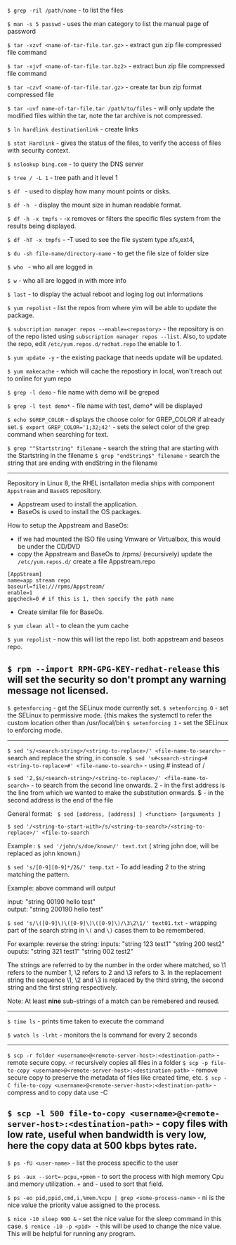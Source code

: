 
`$ grep -ril /path/name` - to list the files

`$ man -s 5 passwd` - uses the man category to list the manual page of password

`$ tar -xzvf <name-of-tar-file.tar.gz>` - extract gun zip file compressed file command

`$ tar -xjvf <name-of-tar-file.tar.bz2>` - extract bun zip file compressed file command

`$ tar -czvf <name-of-tar-file.tar.gz>` - create tar bun zip format compressed file

`$ tar -uvf name-of-tar-file.tar /path/to/files` - will only update the modified files within the tar, note the tar archive is not compressed.

`$ ln hardlink destinationlink` - create links 

`$ stat Hardlink` - gives the status of the files, to verify the access of files with security context.

`$ nslookup bing.com` - to query the DNS server

`$ tree / -L 1` - tree path and it level 1 

`$ df ` - used to display how many mount points or disks.

`$ df -h ` - display the mount size in human readable format.

`$ df -h -x tmpfs` - -x removes or filters the specific files system from the results being displayed.

`$ df -hT -x tmpfs` - -T used to see the file system type xfs,ext4, 

`$ du -sh file-name/directory-name` - to get the file size of folder size 

`$ who ` - who all are logged in

`$ w` - who all are logged in with more info

`$ last` - to display the actual reboot and loging log out informations

`$ yum repolist` - list the repos from where yim will be able to update the package. 

`$ subscription manager repos --enable=<repostory>` - the repository is on of the repo listed using `subscription manager repos --list`.
Also, to update the repo, edit `/etc/yum.repos.d/redhat.repo` the enable to 1. 

`$ yum update -y` - the existing package that needs update will be updated.

`$ yum makecache` - which will cache the repostiory in local, won't reach out to online for yum repo

`$ grep -l demo` - file name with demo will be greped

`$ grep -l test demo*` - file name with test, demo* will be displayed

`$ echo $GREP_COLOR` - displays the choose color for GREP_COLOR if already set.
`$ export GREP_COLOR='1;32;42'` - sets the select color of the grep command when searching for text.

`$ grep "^Startstring" filename` - search the string that are starting with the Startstring in the filename
`$ grep "endString$" filename` - search the string that are ending with endString in the filename

----------
Repository in Linux 8, the RHEL isntallaton media ships with component `Appstream` and `BaseOS` repository.
 - Appstream used to install the application.
 - BaseOs is used to install the OS packages.

How to setup the Appstream and BaseOs:
  - if we had mounted the ISO file using Vmware or Virtualbox, this would be under the CD/DVD
  - copy the Appstream and BaseOs to /rpms/ (recursively)
update the `/etc/yum.repos.d/` create a file Appstream.repo
```
[AppStream]
name=app stream repo
baseurl=file:///rpms/Appstream/
enable=1
gpgcheck=0 # if this is 1, then specify the path name
```
- Create similar file for BaseOs.

`$ yum clean all` - to clean the yum cache

`$ yum repolist` - now this will list the repo list. both appstream and baseos repo.

`$ rpm --import RPM-GPG-KEY-redhat-release` this will set the security so don't prompt any warning message not licensed.
------------

`$ getenforcing` - get the SELinux mode currently set.
`$ setenforcing 0` - set the SELinux to permissive mode. {this makes the systemctl to refer the custom location other than /usr/local/bin
`$ setenforcing 1` - set the SELinux to enforcing mode.

-------
`$ sed 's/<search-string>/<string-to-replace>/' <file-name-to-search>` - search and replace the string, in console.
`$ sed 's#<search-string>#<string-to-replace>#' <file-name-to-search>` - using # instead of /

`$ sed '2,$s/<search-string>/<string-to-replace>/' <file-name-to-search>` - to search from the second line onwards. 2 - in the first address is the line from which we wanted to make the substitution onwards. $ - in the second address is the end of the file 

General format: ` $ sed [address, [address] ] <function> [arguuments ]`

`$ sed '/<string-to-start-with>/s/<string-to-search>/<string-to-replace>/' <file-to-search`  

Example : `$ sed '/john/s/doe/known/' text.txt` ( string john doe, will be replaced as john known.)

`$ sed 's/[0-9][0-9]*/2&/' temp.txt` - To add leading 2 to the string matching the pattern.

Example: above command will output

input: "string 00190 hello test"  
output: "string 200190 hello test"


`$ sed 's/\([0-9]\)\([0-9]\)\([0-9]\)/\3\2\1/' text01.txt` - wrapping part of the search string in `\(` and `\)` cases them to be remembered.

For example: reverse the string:
inputs: 
  "string 123 test1"
  "string 200 test2"
ouputs:
  "string 321 test1"
  "string 002 test2"

The strings are referred to by the number in the order where matched, so \1 refers to the number 1, \2 refers to 2 and \3 refers to 3. In the replacement string the sequence \1, \2 and \3 is replaced by the third string, the second string and the first string respectively.

Note: At least __nine__ sub-strings of a match can be remebered and reused.

------------

`$ time ls` - prints time taken to execute the command

`$ watch ls -lrht` - monitors the ls command for every 2 seconds 

---------
`$ scp -r folder <username>@<remote-server-host>:<destination-path>` - remote secure copy. -r recursively copies all files in a folder
`$ scp -p file-to-copy <username>@<remote-server-host>:<destination-path>` - remove secure copy to preserve the metadata of files like created time, etc.
`$ scp -C file-to-copy <username>@<remote-server-host>:<destination-path>` - compress and to copy data use -C 

`$ scp -l 500 file-to-copy <username>@<remote-server-host>:<destination-path>` - copy files with low rate, useful when bandwidth is very low, here the copy data at 500 kbps bytes rate.
----------

`$ ps -fU <user-name>` - list the process specific to the user

`$ ps -aux --sort=-pcpu,+pmem` - to sort the process with high memory Cpu and memory utilization. + and - used to sort that field.

`$ ps -eo pid,ppid,cmd,i,%mem.%cpu | grep <some-process-name>` - ni is the nice value the priority value assigned to the process.

`$ nice -10 sleep 900 &` - set the nice value for the sleep command in this case.
`$ renice -10 -p <pid> ` - this will be used to change the nice value. This will be helpful for running any program.




